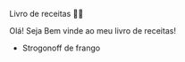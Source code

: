 Livro de receitas :woman_cook:

Olá! Seja Bem vinde ao meu livro de receitas! 

- Strogonoff de frango
